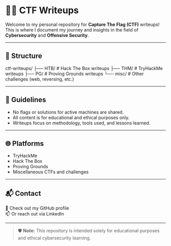 # 🏴‍☠️ CTF Writeups

Welcome to my personal repository for **Capture The Flag (CTF)** writeups!  
This is where I document my journey and insights in the field of **Cybersecurity** and **Offensive Security**.

---

## 📂 Structure

ctf-writeups/ ├── HTB/ # Hack The Box writeups ├── THM/ # TryHackMe writeups ├── PG/ # Proving Grounds writeups └── misc/ # Other challenges (web, reversing, etc.)

---

## 📜 Guidelines

- No flags or solutions for active machines are shared.
- All content is for educational and ethical purposes only.
- Writeups focus on methodology, tools used, and lessons learned.

---

## 🌐 Platforms

- TryHackMe
- Hack The Box
- Proving Grounds
- Miscellaneous CTFs and challenges

---

## 📬 Contact

📎 Check out my GitHub profile  
📫 Or reach out via LinkedIn

---

> 🛡️ **Note:** This repository is intended solely for educational purposes and ethical cybersecurity learning.
